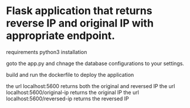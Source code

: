 # Flask application that returns reverse IP and original IP with appropriate endpoint.

requirements
python3 installation

goto the app.py and chnage the database configurations to your settings.

build and run the dockerfile to deploy the application

the url localhost:5600 returns both the original and reversed IP
the url localhost:5600/original-ip returns the original IP
the url localhost:5600/reversed-ip returns the reversed IP
